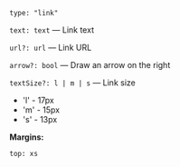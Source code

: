 `type: "link"`

`text: text` — Link text

`url?: url` — Link URL

`arrow?: bool` — Draw an arrow on the right

`textSize?: l | m | s` — Link size

- 'l' - 17px
- 'm' - 15px
- 's' - 13px

**Margins:**

`top: xs`
